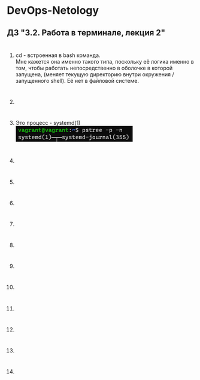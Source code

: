 # DevOps-Netology  

## ДЗ "3.2. Работа в терминале, лекция 2"  


1.  #  
    cd - встроенная в bash команда.  
        Мне кажется она именно такого типа, поскольку её логика именно в том, чтобы работать непосредственно в оболочке в которой запущена, (меняет текущую директорию внутри окружения / запущенного shell). Её нет в файловой системе.

2.  #   
    

3.  #  
    Это процесс - systemd(1)    
    ![image7](./media/3_PID(1).jpg)  

4.  #   
5.  #  
6.  #  
7.  #  
8.  #  
9.  #  
10. #  
11. #  
12. #  
13. #  
14. #  

